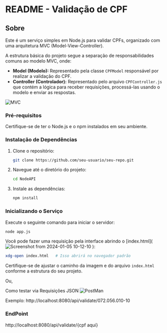 # README - Validação de CPF

## Sobre
Este é um serviço simples em Node.js para validar CPFs, organizado com uma arquitetura MVC (Model-View-Controller).

A estrutura básica do projeto segue a separação de responsabilidades comuns ao modelo MVC, onde:
- **Model (Modelo):** Representado pela classe `CPFModel` responsável por realizar a validação do CPF.
- **Controller (Controlador):** Representado pelo arquivo `CPFController.js` que contém a lógica para receber requisições, processá-las usando o modelo e enviar as respostas.

![MVC](https://github.com/williamsilvaj/CPFValidador/assets/119798187/0ab9348c-fd8d-4a97-88d9-2ab6ae19a2e0)


### Pré-requisitos
Certifique-se de ter o Node.js e o npm instalados em seu ambiente.

### Instalação de Dependências
1. Clone o repositório:
    ```bash
    git clone https://github.com/seu-usuario/seu-repo.git
    ```

2. Navegue até o diretório do projeto:
    ```bash
    cd NodeAPI
    ```

3. Instale as dependências:
    ```bash
    npm install
    ```

### Inicializando o Serviço
Execute o seguinte comando para iniciar o servidor:
```bash
node app.js
```
Você pode fazer uma requisição pela interface abrindo o [index.html](![Screenshot from 2024-01-05 10-12-10](https://github.com/williamsilvaj/CPFValidador/assets/119798187/5e1502dc-8dce-4046-9276-12c5ffd882ec)
):
```bash
xdg-open index.html   # Isso abrirá no navegador padrão
```
Certifique-se de ajustar o caminho da imagem e do arquivo `index.html` conforme a estrutura do seu projeto.

Ou,

Como testar via Requisições JSON
![PostMan](https://github.com/williamsilvaj/CPFValidador/assets/119798187/e5046b32-d5e1-42fd-ba85-12afe5fbc9a9)

Exemplo: http://localhost:8080/api/validate/072.056.010-10

### EndPoint

http://localhost:8080/api/validate/{cpf aqui}
